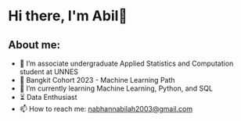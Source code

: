 # Hi there, I'm Abil👋
## About me:
- 🔭 I’m associate undergraduate Applied Statistics and Computation student at UNNES
- 📖 Bangkit Cohort 2023 - Machine Learning Path
- 🌱 I’m currently learning Machine Learning, Python, and SQL
- ⏳ Data Enthusiast
- 📫 How to reach me: nabhannabilah2003@gmail.com


